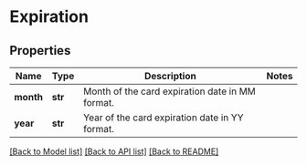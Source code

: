 # Expiration

## Properties
Name | Type | Description | Notes
------------ | ------------- | ------------- | -------------
**month** | **str** | Month of the card expiration date in MM format. | 
**year** | **str** | Year of the card expiration date in YY format. | 

[[Back to Model list]](../README.md#documentation-for-models) [[Back to API list]](../README.md#documentation-for-api-endpoints) [[Back to README]](../README.md)



